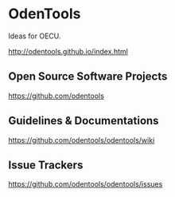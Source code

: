 # OdenTools

Ideas for OECU.

http://odentools.github.io/index.html

## Open Source Software Projects
https://github.com/odentools

## Guidelines & Documentations
https://github.com/odentools/odentools/wiki

## Issue Trackers
https://github.com/odentools/odentools/issues
